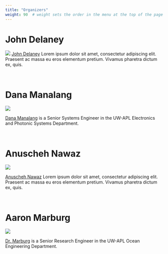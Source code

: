 ```yaml
---
title: "Organizers"
weight: 90  # weight sets the order in the menu at the top of the page
---
```



# John Delaney

![](../images/jrd_headshot_smsq.jpg#floatleft)
[John Delaney](http://ooi.washington.edu/rsn/jrd/) Lorem ipsum dolor sit amet, consectetur adipiscing elit. Praesent ac massa eu eros elementum pretium. Vivamus pharetra dictum ex, quis.

<br style="clear: both;" />


# Dana Manalang

![](../images/manalang_dana_thumb.jpg#floatright)

[Dana Manalang](http://apl.washington.edu/people/profile.php?last_name=Manalang&first_name=Dana) is a Senior Systems Engineer in the UW-APL Electronics and Photonic Systems Department.

<br style="clear: both;" />


# Anuscheh Nawaz

![](../images/nawaz_anuscheh.jpg#floatleft)

[Anuscheh Nawaz](http://apl.washington.edu/people/profile.php?last_name=Nawaz&first_name=Anuscheh) Lorem ipsum dolor sit amet, consectetur adipiscing elit. Praesent ac massa eu eros elementum pretium. Vivamus pharetra dictum ex, quis.

<br style="clear: both;" />

# Aaron Marburg

![](../images/marburg_aaron_thumb.jpg#floatright)

[Dr. Marburg](http://apl.washington.edu/people/profile.php?last_name=Marburg&first_name=Aaron) is a Senior Research Engineer in the UW-APL Ocean Engineering Department.

<br style="clear: both;" />
